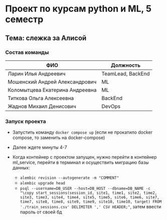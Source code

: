# Проект по курсам python и ML, 5 семестр

## Тема: слежка за Алисой

### Состав команды

| ФИО | Должность |
| - | - |
| Ларин Илья Андреевич | TeamLead, BackEnd |
| Мошенский Андрей Александрович | ML |
| Коломытцева Екатерина Андреевна | ML |
| Титкова Ольга Алексеевна | BackEnd |
| Жаднов Михаил Денисович | DevOps |

### Запуск проекта

<!-- #### Подготовка

Для запуска проекта нужно в клонированном репозитории создать .env файл, поместить его в корне проекта (к docker compose файлу), прописать в нем следующие переменные:

+ DB_HOST
+ DB_PORT
+ DB_NAME
+ DB_USER
+ DB_PASS
+ YOOMONEY_CLIENT_ID
+ YOOMONEY_SECRET_KEY
+ YOOMONEY_REDIRECT_URI
+ MY_EMAIL
+ MY_PASS_EMAIL
+ SECRET_JWT
+ YOOKASSA_SHOP_ID
+ YOOKASSA_KEY

+ RABBITMQ_HOST
+ QUEUE_NAME
+ NEW_QUEUE_NAME
+ RABBITMQ_PORT
+ RABBITMQ_LOG_PORT

Также нужно предоставить обучающие данные в формате .csv, поместив их в ml_service

#### Запуск -->

+ Запустить команду `docker compose up` (если не прокатило docker compose, то заменить на docker-compose)

+ Далее ждете минуты 4-7  

+ Когда контейнер с проектом запущен, нужно перейти в контейнер ml_service, перейти в терминал и осуществить миграцию базы данных:
  + `alembic revision --autogenerate -m "COMMENT"`
  + `alembic upgrade head`
  + `psql --username=DB_USER --host=DB_HOST --dbname=DB_NAME -c "\copy start_sessions(session_id, site1, time1, site2, time2, site3, time3, site4, time4, site5, time5, site6, time6, site7, time7, site8, time8, site9, time9, site10, time10, target) FROM './train_sessions.csv' DELIMITER ',' CSV HEADER;"`, затем ввести пароль от своей бд

<!-- + После этого нужно перезапустить контейнеры с ml_service и parser_service (если позже добавим healthcheck на rabbitmq, то можно будет это вычеркнуть) -->

<!-- Теперь можно пользоваться, наверное... -->
